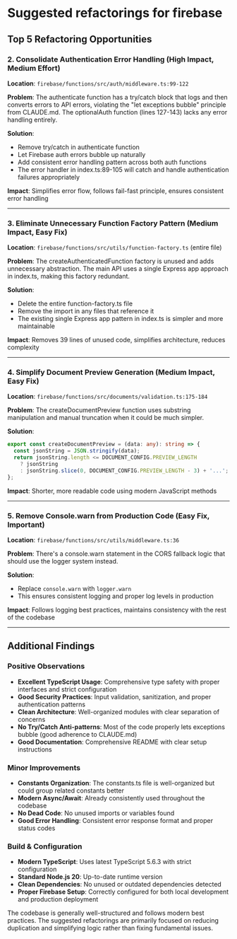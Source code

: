 # Suggested refactorings for firebase

## Top 5 Refactoring Opportunities


### 2. **Consolidate Authentication Error Handling** (High Impact, Medium Effort)
**Location**: `firebase/functions/src/auth/middleware.ts:99-122`

**Problem**: The authenticate function has a try/catch block that logs and then converts errors to API errors, violating the "let exceptions bubble" principle from CLAUDE.md. The optionalAuth function (lines 127-143) lacks any error handling entirely.

**Solution**:
- Remove try/catch in authenticate function
- Let Firebase auth errors bubble up naturally  
- Add consistent error handling pattern across both auth functions
- The error handler in index.ts:89-105 will catch and handle authentication failures appropriately

**Impact**: Simplifies error flow, follows fail-fast principle, ensures consistent error handling

---

### 3. **Eliminate Unnecessary Function Factory Pattern** (Medium Impact, Easy Fix)
**Location**: `firebase/functions/src/utils/function-factory.ts` (entire file)

**Problem**: The createAuthenticatedFunction factory is unused and adds unnecessary abstraction. The main API uses a single Express app approach in index.ts, making this factory redundant.

**Solution**:
- Delete the entire function-factory.ts file
- Remove the import in any files that reference it
- The existing single Express app pattern in index.ts is simpler and more maintainable

**Impact**: Removes 39 lines of unused code, simplifies architecture, reduces complexity

---

### 4. **Simplify Document Preview Generation** (Medium Impact, Easy Fix)
**Location**: `firebase/functions/src/documents/validation.ts:175-184`

**Problem**: The createDocumentPreview function uses substring manipulation and manual truncation when it could be much simpler.

**Solution**:
```typescript
export const createDocumentPreview = (data: any): string => {
  const jsonString = JSON.stringify(data);
  return jsonString.length <= DOCUMENT_CONFIG.PREVIEW_LENGTH 
    ? jsonString 
    : jsonString.slice(0, DOCUMENT_CONFIG.PREVIEW_LENGTH - 3) + '...';
};
```

**Impact**: Shorter, more readable code using modern JavaScript methods

---

### 5. **Remove Console.warn from Production Code** (Easy Fix, Important)
**Location**: `firebase/functions/src/utils/middleware.ts:36`

**Problem**: There's a console.warn statement in the CORS fallback logic that should use the logger system instead.

**Solution**:
- Replace `console.warn` with `logger.warn`
- This ensures consistent logging and proper log levels in production

**Impact**: Follows logging best practices, maintains consistency with the rest of the codebase

---

## Additional Findings

### **Positive Observations**
- **Excellent TypeScript Usage**: Comprehensive type safety with proper interfaces and strict configuration
- **Good Security Practices**: Input validation, sanitization, and proper authentication patterns
- **Clean Architecture**: Well-organized modules with clear separation of concerns
- **No Try/Catch Anti-patterns**: Most of the code properly lets exceptions bubble (good adherence to CLAUDE.md)
- **Good Documentation**: Comprehensive README with clear setup instructions

### **Minor Improvements**
- **Constants Organization**: The constants.ts file is well-organized but could group related constants better
- **Modern Async/Await**: Already consistently used throughout the codebase
- **No Dead Code**: No unused imports or variables found
- **Good Error Handling**: Consistent error response format and proper status codes

### **Build & Configuration**
- **Modern TypeScript**: Uses latest TypeScript 5.6.3 with strict configuration
- **Standard Node.js 20**: Up-to-date runtime version
- **Clean Dependencies**: No unused or outdated dependencies detected
- **Proper Firebase Setup**: Correctly configured for both local development and production deployment

The codebase is generally well-structured and follows modern best practices. The suggested refactorings are primarily focused on reducing duplication and simplifying logic rather than fixing fundamental issues.